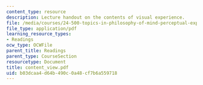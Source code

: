 ```yaml
---
content_type: resource
description: Lecture handout on the contents of visual experience.
file: /media/courses/24-500-topics-in-philosophy-of-mind-perceptual-experience-spring-2007/b03dcaa4d64b490c0a48cf7b6a559718_content_view.pdf
file_type: application/pdf
learning_resource_types:
- Readings
ocw_type: OCWFile
parent_title: Readings
parent_type: CourseSection
resourcetype: Document
title: content_view.pdf
uid: b03dcaa4-d64b-490c-0a48-cf7b6a559718
---
```

